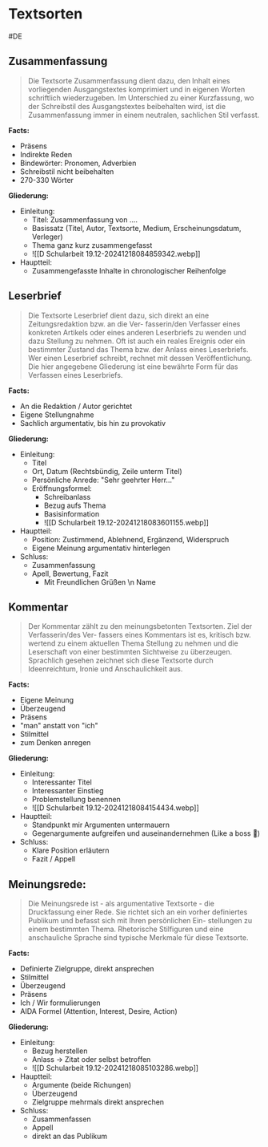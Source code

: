 # Textsorten
#DE 


## **Zusammenfassung**

> Die Textsorte Zusammenfassung dient dazu, den Inhalt eines vorliegenden Ausgangstextes komprimiert und in eigenen Worten schriftlich wiederzugeben. Im Unterschied zu einer Kurzfassung, wo der Schreibstil des Ausgangstextes beibehalten wird, ist die Zusammenfassung immer in einem neutralen, sachlichen Stil verfasst.

**Facts:**
- Präsens
- Indirekte Reden
- Bindewörter: Pronomen, Adverbien
- Schreibstil nicht beibehalten
- 270-330 Wörter

**Gliederung:**
- Einleitung:
	- Titel: Zusammenfassung von ....
	- Basissatz (Titel, Autor, Textsorte, Medium, Erscheinungsdatum, Verleger)
	- Thema ganz kurz zusammengefasst
	- ![[D Schularbeit 19.12-20241218084859342.webp]]
- Hauptteil:
	- Zusammengefasste Inhalte in chronologischer Reihenfolge

## **Leserbrief**

>Die Textsorte Leserbrief dient dazu, sich direkt an eine Zeitungsredaktion bzw. an die Ver- fasserin/den Verfasser eines konkreten Artikels oder eines anderen Leserbriefs zu wenden und dazu Stellung zu nehmen. Oft ist auch ein reales Ereignis oder ein bestimmter Zustand das Thema bzw. der Anlass eines Leserbriefs. Wer einen Leserbrief schreibt, rechnet mit dessen Veröffentlichung. Die hier angegebene Gliederung ist eine bewährte Form für das Verfassen eines Leserbriefs.

**Facts:**
- An die Redaktion / Autor gerichtet
- Eigene Stellungnahme
- Sachlich argumentativ, bis hin zu provokativ

**Gliederung:**
- Einleitung:
	- Titel
	- Ort, Datum (Rechtsbündig, Zeile unterm Titel)
	- Persönliche Anrede: "Sehr geehrter Herr..."
	- Eröffnungsformel:
		- Schreibanlass
		- Bezug aufs Thema
		- Basisinformation
		- ![[D Schularbeit 19.12-20241218083601155.webp]]
- Hauptteil:
	- Position: Zustimmend, Ablehnend, Ergänzend, Widerspruch
	- Eigene Meinung argumentativ hinterlegen
- Schluss:
	- Zusammenfassung
	- Apell, Bewertung, Fazit
		- Mit Freundlichen Grüßen \n Name

## **Kommentar**

>Der Kommentar zählt zu den meinungsbetonten Textsorten. Ziel der Verfasserin/des Ver- fassers eines Kommentars ist es, kritisch bzw. wertend zu einem aktuellen Thema Stellung zu nehmen und die Leserschaft von einer bestimmten Sichtweise zu überzeugen. Sprachlich gesehen zeichnet sich diese Textsorte durch Ideenreichtum, Ironie und Anschaulichkeit aus.

**Facts:**
- Eigene Meinung
- Überzeugend
- Präsens
- "man" anstatt von "ich"
- Stilmittel
- zum Denken anregen

**Gliederung:**
- Einleitung:
	- Interessanter Titel
	- Interessanter Einstieg
	- Problemstellung benennen
	- ![[D Schularbeit 19.12-20241218084154434.webp]]
- Hauptteil:
	- Standpunkt mir Argumenten untermauern
	- Gegenargumente aufgreifen und auseinandernehmen (Like a boss 🍻)
- Schluss:
	- Klare Position erläutern
	- Fazit / Appell

## **Meinungsrede:**

>Die Meinungsrede ist - als argumentative Textsorte - die Druckfassung einer Rede. Sie richtet sich an ein vorher definiertes Publikum und befasst sich mit Ihren persönlichen Ein- stellungen zu einem bestimmten Thema. Rhetorische Stilfiguren und eine anschauliche Sprache sind typische Merkmale für diese Textsorte.

**Facts:**
- Definierte Zielgruppe, direkt ansprechen
- Stilmittel
- Überzeugend
- Präsens
- Ich / Wir formulierungen
- AIDA Formel (Attention, Interest, Desire, Action)

**Gliederung:**
- Einleitung:
	- Bezug herstellen
	- Anlass -> Zitat oder selbst betroffen
	- ![[D Schularbeit 19.12-20241218085103286.webp]]
- Hauptteil:
	- Argumente (beide Richungen)
	- Überzeugend
	- Zielgruppe mehrmals direkt ansprechen
- Schluss:
	- Zusammenfassen
	- Appell
	- direkt an das Publikum